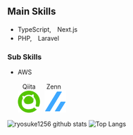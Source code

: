## Main Skills
- TypeScript,　Next.js     
- PHP,　Laravel  
### Sub Skills  
- AWS


   &nbsp;&nbsp;&thinsp;Qiita　&nbsp;&nbsp;&thinsp;Zenn    
<a href="https://qiita.com/e8750520"><img src="https://github.com/ryosuke1256/image/blob/main/qiita-favicon.png" width=50px></a>&nbsp;&nbsp;&thinsp;<a href="https://zenn.dev/reactlover"><img src="https://github.com/ryosuke1256/image/blob/main/zenn.svg" width=50px></a>  


![ryosuke1256 github stats](https://github-readme-stats.vercel.app/api?username=ryosuke1256&count_private=true&show_icons=true&theme=buefy)
![Top Langs](https://github-readme-stats.vercel.app/api/top-langs/?username=ryosuke1256&langs_count=9&theme=buefy&layout=compact&hide=Shell,Blade,HTML,CSS)<br>
